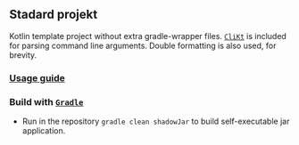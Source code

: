 ## Stadard projekt

Kotlin template project without extra gradle-wrapper files. [`CliKt`](https://github.com/ajalt/clikt) is included for parsing command line arguments. Double formatting is also used, for brevity.

### [Usage guide](https://docs.github.com/en/github/creating-cloning-and-archiving-repositories/creating-a-repository-from-a-template#creating-a-repository-from-a-template)

### Build with [`Gradle`](https://gradle.org/)

* Run in the repository `gradle clean shadowJar` to build self-executable jar application.
